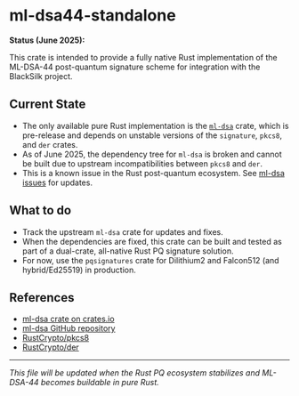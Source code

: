 # ml-dsa44-standalone

**Status (June 2025):**

This crate is intended to provide a fully native Rust implementation of the ML-DSA-44 post-quantum signature scheme for integration with the BlackSilk project.

## Current State
- The only available pure Rust implementation is the [`ml-dsa`](https://crates.io/crates/ml-dsa) crate, which is pre-release and depends on unstable versions of the `signature`, `pkcs8`, and `der` crates.
- As of June 2025, the dependency tree for `ml-dsa` is broken and cannot be built due to upstream incompatibilities between `pkcs8` and `der`.
- This is a known issue in the Rust post-quantum ecosystem. See [ml-dsa issues](https://github.com/novifinancial/ml-dsa/issues) for updates.

## What to do
- Track the upstream `ml-dsa` crate for updates and fixes.
- When the dependencies are fixed, this crate can be built and tested as part of a dual-crate, all-native Rust PQ signature solution.
- For now, use the `pqsignatures` crate for Dilithium2 and Falcon512 (and hybrid/Ed25519) in production.

## References
- [ml-dsa crate on crates.io](https://crates.io/crates/ml-dsa)
- [ml-dsa GitHub repository](https://github.com/novifinancial/ml-dsa)
- [RustCrypto/pkcs8](https://github.com/RustCrypto/formats/tree/master/pkcs8)
- [RustCrypto/der](https://github.com/RustCrypto/formats/tree/master/der)

---

*This file will be updated when the Rust PQ ecosystem stabilizes and ML-DSA-44 becomes buildable in pure Rust.*
